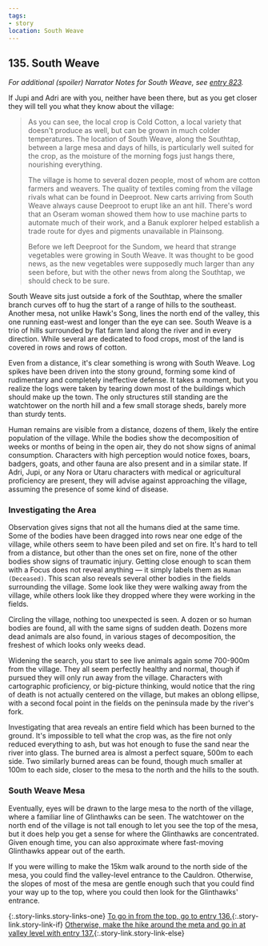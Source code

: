```yaml
---
tags:
- story
location: South Weave
---
```


## 135. South Weave

_For additional (spoiler) Narrator Notes for South Weave, see [entry 823](823-south-weave.md)._

If Jupi and Adri are with you, neither have been there, but as you get closer they will tell you what they know about the village:

> As you can see, the local crop is Cold Cotton, a local variety that doesn't produce as well, but can be grown in much colder temperatures.
> The location of South Weave, along the Southtap, between a large mesa and days of hills, is particularly well suited for the crop, as the moisture of the morning fogs just hangs there, nourishing everything.
> 
> The village is home to several dozen people, most of whom are cotton farmers and weavers.
> The quality of textiles coming from the village rivals what can be found in Deeproot.
> New carts arriving from South Weave always cause Deeproot to erupt like an ant hill.
> There's word that an Oseram woman showed them how to use machine parts to automate much of their work, and a Banuk explorer helped establish a trade route for dyes and pigments unavailable in Plainsong.
>
> Before we left Deeproot for the Sundom, we heard that strange vegetables were growing in South Weave.
> It was thought to be good news, as the new vegetables were supposedly much larger than any seen before, but with the other news from along the Southtap, we should check to be sure. 

South Weave sits just outside a fork of the Southtap, where the smaller branch curves off to hug the start of a range of hills to the southeast.
Another mesa, not unlike Hawk's Song, lines the north end of the valley, this one running east-west and longer than the eye can see.
South Weave is a trio of hills surrounded by flat farm land along the river and in every direction.
While several are dedicated to food crops, most of the land is covered in rows and rows of cotton.

Even from a distance, it's clear something is wrong with South Weave.
Log spikes have been driven into the stony ground, forming some kind of rudimentary and completely ineffective defense.
It takes a moment, but you realize the logs were taken by tearing down most of the buildings which should make up the town.
The only structures still standing are the watchtower on the north hill and a few small storage sheds, barely more than sturdy tents.

Human remains are visible from a distance, dozens of them, likely the entire population of the village.
While the bodies show the decomposition of weeks or months of being in the open air, they do not show signs of animal consumption.
Characters with high perception would notice foxes, boars, badgers, goats, and other fauna are also present and in a similar state.
If Adri, Jupi, or any Nora or Utaru characters with medical or agricultural proficiency are present, they will advise against approaching the village, assuming the presence of some kind of disease.

### Investigating the Area

Observation gives signs that not all the humans died at the same time.
Some of the bodies have been dragged into rows near one edge of the village, while others seem to have been piled and set on fire.
It's hard to tell from a distance, but other than the ones set on fire, none of the other bodies show signs of traumatic injury.
Getting close enough to scan them with a Focus does not reveal anything — it simply labels them as `Human (Deceased)`.
This scan also reveals several other bodies in the fields surrounding the village.
Some look like they were walking away from the village, while others look like they dropped where they were working in the fields.

Circling the village, nothing too unexpected is seen.
A dozen or so human bodies are found, all with the same signs of sudden death.
Dozens more dead animals are also found, in various stages of decomposition, the freshest of which looks only weeks dead.

Widening the search, you start to see live animals again some 700-900m from the village.
They all seem perfectly healthy and normal, though if pursued they will only run away from the village.
Characters with cartographic proficiency, or big-picture thinking, would notice that the ring of death is not actually centered on the village, but makes an oblong ellipse, with a second focal point in the fields on the peninsula made by the river's fork.

Investigating that area reveals an entire field which has been burned to the ground.
It's impossible to tell what the crop was, as the fire not only reduced everything to ash, but was hot enough to fuse the sand near the river into glass.
The burned area is almost a perfect square, 500m to each side.
Two similarly burned areas can be found, though much smaller at 100m to each side, closer to the mesa to the north and the hills to the south. 

### South Weave Mesa

Eventually, eyes will be drawn to the large mesa to the north of the village, where a familiar line of Glinthawks can be seen.
The watchtower on the north end of the village is not tall enough to let you see the top of the mesa, but it does help you get a sense for where the Glinthawks are concentrated.
Given enough time, you can also approximate where fast-moving Glinthawks appear out of the earth.

If you were willing to make the 15km walk around to the north side of the mesa, you could find the valley-level entrance to the Cauldron.
Otherwise, the slopes of most of the mesa are gentle enough such that you could find your way up to the top, where you could then look for the Glinthawks' entrance.

{:.story-links.story-links-one}
[To go in from the top, go to entry 136.](136-delta4c.md){:.story-link.story-link-if}
[Otherwise, make the hike around the meta and go in at valley level with entry 137.](137-delta4-entrance.md){:.story-link.story-link-else}

